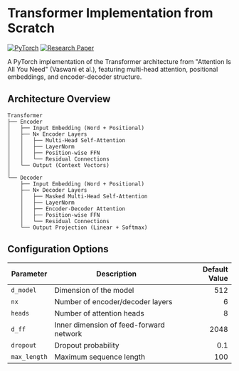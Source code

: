 # Transformer Implementation from Scratch

[![PyTorch](https://img.shields.io/badge/PyTorch-%23EE4C2C.svg?logo=PyTorch&logoColor=white)](https://pytorch.org/)
[![Research Paper](https://img.shields.io/badge/Research_Paper-%231E90FF.svg?logo=Google-Scholar&logoColor=white)](https://arxiv.org/abs/1706.03762)

A PyTorch implementation of the Transformer architecture from "Attention Is All You Need" (Vaswani et al.), featuring multi-head attention, positional embeddings, and encoder-decoder structure.

## Architecture Overview

```text
Transformer
├── Encoder
│   ├── Input Embedding (Word + Positional)
│   ├── N× Encoder Layers
│   │   ├── Multi-Head Self-Attention
│   │   ├── LayerNorm
│   │   ├── Position-wise FFN
│   │   └── Residual Connections
│   └── Output (Context Vectors)
│
└── Decoder
    ├── Input Embedding (Word + Positional)
    ├── N× Decoder Layers
    │   ├── Masked Multi-Head Self-Attention
    │   ├── LayerNorm
    │   ├── Encoder-Decoder Attention
    │   ├── Position-wise FFN
    │   └── Residual Connections
    └── Output Projection (Linear + Softmax)
```

## Configuration Options

| Parameter       | Description                          | Default Value |
|-----------------|--------------------------------------|--------------:|
| `d_model`       | Dimension of the model               | 512           |
| `nx`            | Number of encoder/decoder layers     | 6             |
| `heads`         | Number of attention heads           | 8             |
| `d_ff`          | Inner dimension of feed-forward network | 2048        |
| `dropout`       | Dropout probability                  | 0.1           |
| `max_length`    | Maximum sequence length              | 100           |

